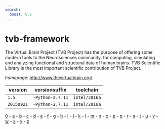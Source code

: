 ```yaml
---
search:
  boost: 0.5
---
```

# tvb-framework

The Virtual Brain Project (TVB Project) has the purpose of offering some modern tools to the  Neurosciences community, for computing, simulating and analyzing functional and structural data of human brains.  TVB Scientific Library is the most important scientific contribution of TVB Project.

*homepage*: <http://www.thevirtualbrain.org/>

version | versionsuffix | toolchain
--------|---------------|----------
``1.5`` | ``-Python-2.7.11`` | ``intel/2016a``
``20150921`` | ``-Python-2.7.11`` | ``intel/2016a``

[0](../0/index.md) - [a](../a/index.md) - [b](../b/index.md) - [c](../c/index.md) - [d](../d/index.md) - [e](../e/index.md) - [f](../f/index.md) - [g](../g/index.md) - [h](../h/index.md) - [i](../i/index.md) - [j](../j/index.md) - [k](../k/index.md) - [l](../l/index.md) - [m](../m/index.md) - [n](../n/index.md) - [o](../o/index.md) - [p](../p/index.md) - [q](../q/index.md) - [r](../r/index.md) - [s](../s/index.md) - [t](../t/index.md) - [u](../u/index.md) - [v](../v/index.md) - [w](../w/index.md) - [x](../x/index.md) - [y](../y/index.md) - [z](../z/index.md)

